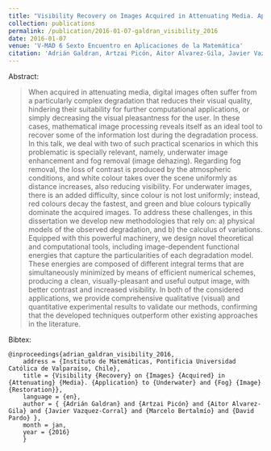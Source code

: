 ```yaml
---
title: "Visibility Recovery on Images Acquired in Attenuating Media. Application to Underwater and Fog Image Restoration"
collection: publications
permalink: /publication/2016-01-07-galdran_visibility_2016
date: 2016-01-07
venue: 'V-MAD 6 Sexto Encuentro en Aplicaciones de la Matemática'
citation: 'Adrián Galdran, Artzai Picón, Aitor Alvarez-Gila, Javier Vazquez-Corral, Marcelo Bertalmío, and David Pardo, “Visibility Recovery on Images Acquired in Attenuating Media. Application to Underwater and Fog Image Restoration,” presented at the V-MAD 6 Sexto Encuentro en Aplicaciones de la Matemática, Instituto de Matemáticas, Pontificia Universidad Católica de Valparaíso, Chile, 2016.'
---
```


Abstract: 

>When acquired in attenuating media, digital images often suffer from a particularly complex degradation that reduces their visual quality, hindering their suitability for further computational applications, or simply decreasing the visual pleasantness for the user. In these cases, mathematical image processing reveals itself as an ideal tool to recover some of the information lost during the degradation process. In this talk, we deal with two of such practical scenarios in which this problematic is specially relevant, namely, underwater image enhancement and fog removal (image dehazing). Regarding fog removal, the loss of contrast is produced by the atmospheric conditions, and white colour takes over the scene uniformly as distance increases, also reducing visibility. For underwater images, there is an added difficulty, since colour is not lost uniformly; instead, red colours decay the fastest, and green and blue colours typically dominate the acquired images. To address these challenges, in this dissertation we develop new methodologies that rely on: a) physical models of the observed degradation, and b) the calculus of variations. Equipped with this powerful machinery, we design novel theoretical and computational tools, including image-dependent functional energies that capture the particularities of each degradation model. These energies are composed of different integral terms that are simultaneously minimized by means of efficient numerical schemes, producing a clean, visually-pleasant and useful output image, with better contrast and increased visibility. In both of the considered applications, we provide comprehensive qualitative (visual) and quantitative experimental results to validate our methods, confirming that the developed techniques outperform other existing approaches in the literature.

Bibtex:

```
@inproceedings{adrian_galdran_visibility_2016,
	address = {Instituto de Matemáticas, Pontificia Universidad Católica de Valparaíso, Chile},
	title = {Visibility {Recovery} on {Images} {Acquired} in {Attenuating} {Media}. {Application} to {Underwater} and {Fog} {Image} {Restoration}},
	language = {en},
	author = { {Adrián Galdran} and {Artzai Picón} and {Aitor Alvarez-Gila} and {Javier Vazquez-Corral} and {Marcelo Bertalmío} and {David Pardo} },
	month = jan,
	year = {2016}
	}
```